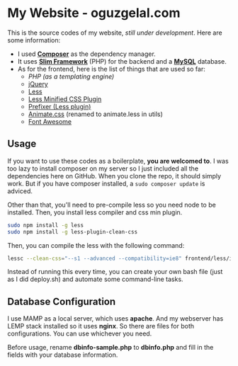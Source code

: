 
My Website - oguzgelal.com
=====================

This is the source codes of my website, *still under development*. Here are some information:

- I used <a href="https://getcomposer.org/" target="_new">**Composer**</a> as the dependency manager.
- It uses <a href="http://www.slimframework.com/" target="_new">**Slim Framework**</a> (PHP) for the backend and a <a href="http://www.mysql.com/" target="_new">**MySQL**</a> database.
- As for the frontend, here is the list of things that are used so far:
	*  *PHP (as a templating engine)*
	*  <a href="http://jquery.com/" target="_new">jQuery</a>
	*  <a href="http://lesscss.org/" target="_new">Less</a>
	*  <a href="https://github.com/less/less-plugin-clean-css" target="_new">Less Minified CSS Plugin</a>
	*  <a href="http://lessprefixer.com/" target="_new">Prefixer (Less plugin)</a>
	*  <a href="http://daneden.github.io/animate.css/" target="_new">Animate.css</a> (renamed to animate.less in utils)
	*  <a href="http://fortawesome.github.io/Font-Awesome/" target="_new">Font Awesome</a>
	

Usage
--------------------

If you want to use these codes as a boilerplate, **you are welcomed to**. I was too lazy to install composer on my server so I just included all the dependencies here on GitHub. When you clone the repo, it should simply work. But if you have composer installed, a ``` sudo composer update ``` is adviced.

Other than that, you'll need to pre-compile less so you need node to be installed. Then, you install less compiler and css min plugin.

```bash
sudo npm install -g less
sudo npm install -g less-plugin-clean-css
```

Then, you can compile the less with the following command:

```bash
lessc --clean-css="--s1 --advanced --compatibility=ie8" frontend/less/index.less > frontend/assets/style/style.min.css
```

Instead of running this every time, you can create your own bash file (just as I did deploy.sh) and automate some command-line tasks.

Database Configuration
--------------------
I use MAMP as a local server, which uses **apache**. And my webserver has LEMP stack installed so it uses **nginx**. So there are files for both configurations. You can use whichever you need.

Before usage, rename **dbinfo-sample.php** to **dbinfo.php** and fill in the fields with your database information.